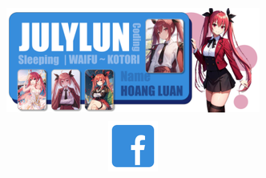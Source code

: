 <div align="center">
  <a><img src ="https://raw.githubusercontent.com/Julylun/JulyLun/main/waifu.png" alt ="July's Banner"></a>
</div>

<p align="center">
  <img width="100px" src="https://raw.githubusercontent.com/Julylun/JulyLun/main/icon/fbicon.png" alt ="fb icon image" >
<!--Uhmm, In the first look, maybe you want to my overall Github information.>

<!--<img src="https://myreadme.vercel.app/api/embed/Julylun?panels=userstatistics,toprepositories,toplanguages,commitgraph" alt="reimaginedreadme" />

That is a little bad. Skip that, I want to introduce you to some projects I made.
Below is *Find Self Back*, a game I made using Java language and the Java Swing graphic library. This hasn't been finished yet and looks like being dropped. I hope I will continue this in the future.

[![ReadMe Card](https://github-readme-stats.vercel.app/api/pin/?username=Julylun&repo=FindSelfBack)](https://github.com/Julylun/FindSelfBack) 
-->


<!--
**Julylun/JulyLun** is a ✨ _special_ ✨ repository because its `README.md` (this file) appears on your GitHub profile.

Here are some ideas to get you started:

- 🔭 I’m currently working on ...
- 🌱 I’m currently learning ...
- 👯 I’m looking to collaborate on ...
- 🤔 I’m looking for help with ...
- 💬 Ask me about ...
- 📫 How to reach me: ...
- 😄 Pronouns: ...
- ⚡ Fun fact: ...
-->
